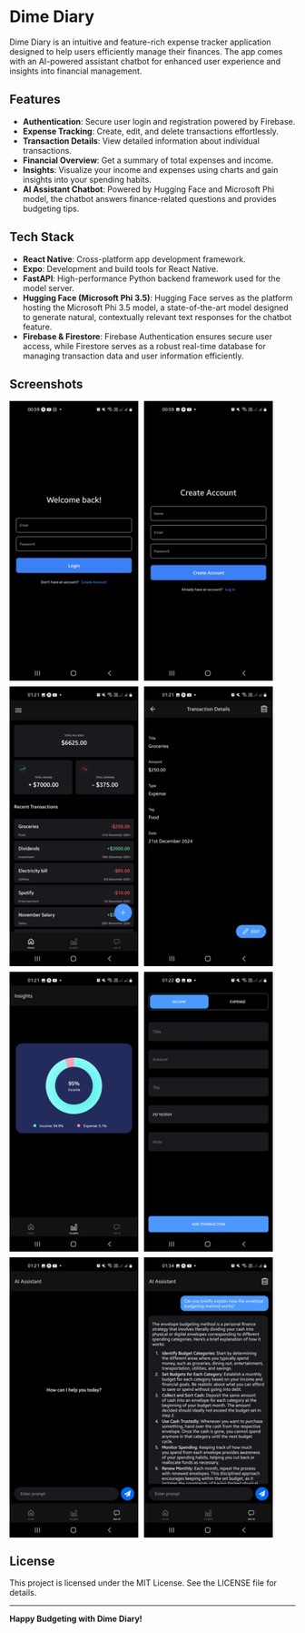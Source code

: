 # Dime Diary

Dime Diary is an intuitive and feature-rich expense tracker application designed to help users efficiently manage their finances. The app comes with an AI-powered assistant chatbot for enhanced user experience and insights into financial management.

## Features

- **Authentication**: Secure user login and registration powered by Firebase.
- **Expense Tracking**: Create, edit, and delete transactions effortlessly.
- **Transaction Details**: View detailed information about individual transactions.
- **Financial Overview**: Get a summary of total expenses and income.
- **Insights**: Visualize your income and expenses using charts and gain insights into your spending habits.
- **AI Assistant Chatbot**: Powered by Hugging Face and Microsoft Phi model, the chatbot answers finance-related questions and provides budgeting tips.

## Tech Stack

- **React Native**: Cross-platform app development framework.
- **Expo**: Development and build tools for React Native.
- **FastAPI**: High-performance Python backend framework used for the model server.
- **Hugging Face (Microsoft Phi 3.5)**: Hugging Face serves as the platform hosting the Microsoft Phi 3.5 model, a state-of-the-art model designed to generate natural, contextually relevant text responses for the chatbot feature.
- **Firebase & Firestore**: Firebase Authentication ensures secure user access, while Firestore serves as a robust real-time database for managing transaction data and user information efficiently.

## Screenshots

<div style="display: flex; flex-wrap: wrap; gap: 10px;">
  <img src="client/assets/screenshots/screenshot1.jpg" alt="Screenshot 1" width="45%" />
  <img src="client/assets/screenshots/screenshot2.jpg" alt="Screenshot 2" width="45%" />
  
  <img src="client/assets/screenshots/screenshot3.jpg" alt="Screenshot 3" width="45%" />
  <img src="client/assets/screenshots/screenshot4.jpg" alt="Screenshot 4" width="45%" />
  
  <img src="client/assets/screenshots/screenshot5.jpg" alt="Screenshot 5" width="45%" />
  <img src="client/assets/screenshots/screenshot6.jpg" alt="Screenshot 6" width="45%" />
  
  <img src="client/assets/screenshots/screenshot7.jpg" alt="Screenshot 7" width="45%" />
  <img src="client/assets/screenshots/screenshot8.jpg" alt="Screenshot 8" width="45%" />
</div>

## License

This project is licensed under the MIT License. See the LICENSE file for details.

---

**Happy Budgeting with Dime Diary!**
